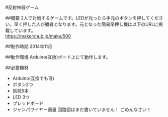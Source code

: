 #反射神経ゲーム

##概要
2人で対戦するゲームです。LEDが光ったら手元のボタンを押してください。早く押した人が勝者となります。元となった簡易早押し機は以下のURLに掲載しています。  
<https://makershub.jp/make/500>

##制作時期
2014年11月

##動作環境
Arduino(互換)ボード上にて動作します。

##必要機材
- Arduino(互換でも可)
- ボタン2つ
- 抵抗5本
- LED 3つ
- ブレッドボード
- ジャンパワイヤー適量
回路図はまだ書いていません！ ごめんなさい！ 


